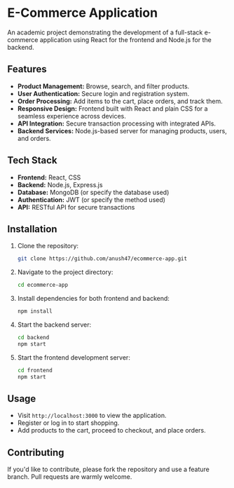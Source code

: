 # E-Commerce Application

An academic project demonstrating the development of a full-stack e-commerce application using React for the frontend and Node.js for the backend.

## Features

- **Product Management:** Browse, search, and filter products.
- **User Authentication:** Secure login and registration system.
- **Order Processing:** Add items to the cart, place orders, and track them.
- **Responsive Design:** Frontend built with React and plain CSS for a seamless experience across devices.
- **API Integration:** Secure transaction processing with integrated APIs.
- **Backend Services:** Node.js-based server for managing products, users, and orders.

## Tech Stack

- **Frontend:** React, CSS
- **Backend:** Node.js, Express.js
- **Database:** MongoDB (or specify the database used)
- **Authentication:** JWT (or specify the method used)
- **API:** RESTful API for secure transactions

## Installation

1. Clone the repository:
   ```bash
   git clone https://github.com/anush47/ecommerce-app.git
   ```
2. Navigate to the project directory:
   ```bash
   cd ecommerce-app
   ```
3. Install dependencies for both frontend and backend:
   ```bash
   npm install
   ```
4. Start the backend server:
   ```bash
   cd backend
   npm start
   ```
5. Start the frontend development server:
   ```bash
   cd frontend
   npm start
   ```

## Usage

- Visit `http://localhost:3000` to view the application.
- Register or log in to start shopping.
- Add products to the cart, proceed to checkout, and place orders.

## Contributing

If you'd like to contribute, please fork the repository and use a feature branch. Pull requests are warmly welcome.
